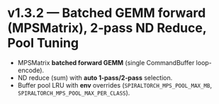 # v1.3.2 — Batched GEMM forward (MPSMatrix), 2‑pass ND Reduce, Pool Tuning

- MPSMatrix **batched forward GEMM** (single CommandBuffer loop-encode).
- ND reduce (sum) with **auto 1‑pass/2‑pass** selection.
- Buffer pool LRU with **env** overrides (`SPIRALTORCH_MPS_POOL_MAX_MB`, `SPIRALTORCH_MPS_POOL_MAX_PER_CLASS`).
